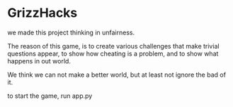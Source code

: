 # GrizzHacks

we made this project thinking in unfairness. 

The reason of this game, is to create various challenges that make trivial questions appear, to show how cheating is a problem, and to show what happens in out world.

We think we can not make a better world, but at least not ignore the bad of it.

to start the game, run app.py
